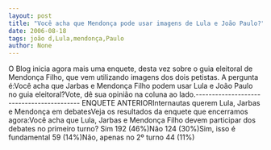 ```yaml
---
layout: post
title: "Você acha que Mendonça pode usar imagens de Lula e João Paulo?"
date: 2006-08-18
tags: joão d,Lula,mendonça,Paulo
author: None
---
```

O Blog inicia agora mais uma enquete, desta vez sobre o guia eleitoral de Mendonça Filho, que vem utilizando imagens dos dois petistas.
A pergunta é:Você acha que Jarbas e Mendonça Filho podem usar Lula e João Paulo no guia eleitoral?Vote, dê sua opinião na coluna ao lado.------------------------------------------
ENQUETE ANTERIORInternautas querem Lula, Jarbas e Mendonça em debatesVeja os resultados da enquete que encerramos agora:Você acha que Lula, Jarbas e Mendonça Filho devem participar dos debates no primeiro turno? Sim 192 (46%)Não 124 (30%)Sim, isso é fundamental 59 (14%)Não, apenas no 2º turno 44 (11%) 